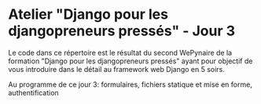 # Atelier "Django pour les djangopreneurs pressés" - Jour 3

Le code dans ce répertoire est le résultat du second WePynaire de la formation "Django pour les djangopreneurs pressés" ayant pour objectif de vous introduire dans le détail au framework web Django en 5 soirs.

Au programme de ce jour 3: formulaires, fichiers statique et mise en forme, authentification